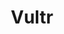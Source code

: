 ---
title: Vultr
menu:
  product_pharmer_0.1.0-alpha.1:
    identifier: vultr
    name: Vultr
    parent: cloud
    weight: 5
left_menu: product_pharmer_0.1.0-alpha.1 
---